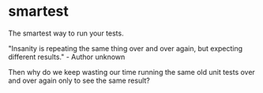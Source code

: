 # smartest

The smartest way to run your tests.

"Insanity is repeating the same thing over and over again, but expecting different results." - Author unknown

Then why do we keep wasting our time running the same old unit tests over and over again only to see the same result?

